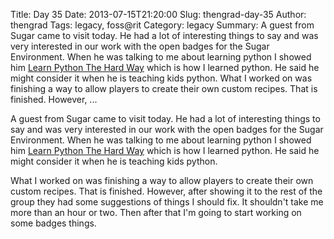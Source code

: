 Title: Day 35
Date: 2013-07-15T21:20:00
Slug: thengrad-day-35
Author: thengrad
Tags: legacy, foss@rit
Category: legacy
Summary: A guest from Sugar came to visit today. He had a lot of interesting things to say and was very interested in our work with the open badges for the Sugar Environment. When he was talking to me about learning python I showed him [Learn Python The Hard Way](http://learnpythonthehardway.org/) which is how I learned python. He said he might consider it when he is teaching kids python.  What I worked on was finishing a way to allow players to create their own custom recipes. That is finished. However, ... 

A guest from Sugar came to visit today. He had a lot of interesting things to
say and was very interested in our work with the open badges for the Sugar
Environment. When he was talking to me about learning python I showed him
[Learn Python The Hard Way](http://learnpythonthehardway.org/) which is how I
learned python. He said he might consider it when he is teaching kids python.

What I worked on was finishing a way to allow players to create their own
custom recipes. That is finished. However, after showing it to the rest of the
group they had some suggestions of things I should fix. It shouldn't take me
more than an hour or two. Then after that I'm going to start working on some
badges things.

